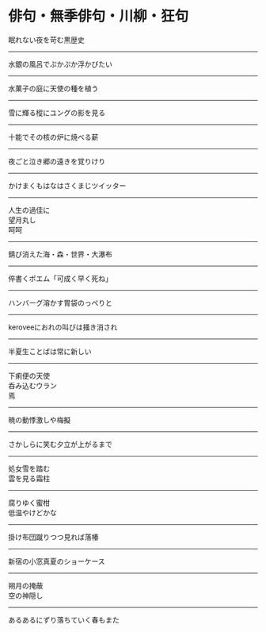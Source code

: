 # 俳句・無季俳句・川柳・狂句

<a id="haiku1"></a>眠れない夜を苛む黒歴史

---

<a id="haiku2"></a>水銀の風呂でぷかぷか浮かびたい

---

<a id="haiku3"></a>水菓子の庭に天使の種を植う

---

<a id="haiku4"></a>雪に輝る樅にユングの影を見る

---

<a id="haiku5"></a>十能でその核の炉に焼べる薪

---

<a id="haiku6"></a>夜ごと泣き郷の遠きを覚りけり

---

<a id="haiku7"></a>かけまくもはなはさくまじツイッター

---

<a id="haiku8"></a>人生の過佳に  
望月丸し  
呵呵

---

<a id="haiku9"></a>錆び消えた海・森・世界・大瀑布

---

<a id="haiku10"></a>倅書くポエム「可成く早く死ね」

---

<a id="haiku11"></a>ハンバーグ溶かす胃袋のっぺりと

---

<a id="haiku12"></a>keroveeにおれの叫びは掻き消され

---

<a id="haiku13"></a>半夏生ことばは常に新しい

---

<a id="haiku14"></a>下痢便の天使  
呑み込むウラン  
焉

---

<a id="haiku15"></a>暁の動悸激しや梅擬

---

<a id="haiku16"></a>さかしらに笑む夕立が上がるまで

---

<a id="haiku17"></a>処女雪を踏む  
雲を見る霜柱

---

<a id="haiku18"></a>腐りゆく蜜柑  
低温やけどかな

---

<a id="haiku19"></a>掛け布団蹴りつつ見れば落椿

---

<a id="haiku20"></a>新宿の小窓真夏のショーケース

---

<a id="haiku21"></a>朔月の掩蔽  
空の神隠し

---

<a id="haiku22"></a>あるあるにずり落ちていく春もまた
